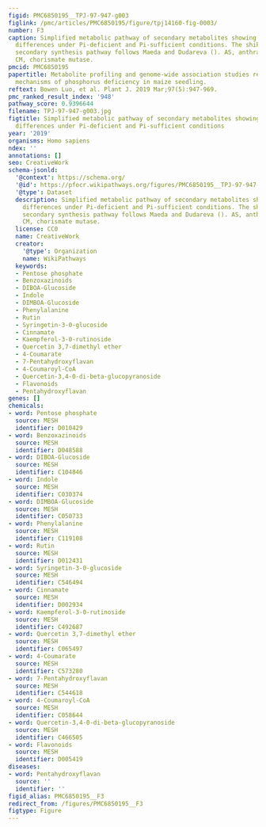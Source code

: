 ```yaml
---
figid: PMC6850195__TPJ-97-947-g003
figlink: /pmc/articles/PMC6850195/figure/tpj14160-fig-0003/
number: F3
caption: Simplified metabolic pathway of secondary metabolites showing significant
  differences under Pi‐deficient and Pi‐sufficient conditions. The shikimate‐derived
  secondary synthesis pathway follows Maeda and Dudareva (). AS, anthranilate synthase;
  CM, chorismate mutase.
pmcid: PMC6850195
papertitle: Metabolite profiling and genome‐wide association studies reveal response
  mechanisms of phosphorus deficiency in maize seedling.
reftext: Bowen Luo, et al. Plant J. 2019 Mar;97(5):947-969.
pmc_ranked_result_index: '948'
pathway_score: 0.9396644
filename: TPJ-97-947-g003.jpg
figtitle: Simplified metabolic pathway of secondary metabolites showing significant
  differences under Pi‐deficient and Pi‐sufficient conditions
year: '2019'
organisms: Homo sapiens
ndex: ''
annotations: []
seo: CreativeWork
schema-jsonld:
  '@context': https://schema.org/
  '@id': https://pfocr.wikipathways.org/figures/PMC6850195__TPJ-97-947-g003.html
  '@type': Dataset
  description: Simplified metabolic pathway of secondary metabolites showing significant
    differences under Pi‐deficient and Pi‐sufficient conditions. The shikimate‐derived
    secondary synthesis pathway follows Maeda and Dudareva (). AS, anthranilate synthase;
    CM, chorismate mutase.
  license: CC0
  name: CreativeWork
  creator:
    '@type': Organization
    name: WikiPathways
  keywords:
  - Pentose phosphate
  - Benzoxazinoids
  - DIBOA-Glucoside
  - Indole
  - DIMBOA-Glucoside
  - Phenylalanine
  - Rutin
  - Syringetin-3-0-glucoside
  - Cinnamate
  - Kaempferol-3-0-rutinoside
  - Quercetin 3,7-dimethyl ether
  - 4-Coumarate
  - 7-Pentahydroxyflavan
  - 4-Coumaroyl-CoA
  - Quercetin-3,4-0-di-beta-glucopyranoside
  - Flavonoids
  - Pentahydroxyflavan
genes: []
chemicals:
- word: Pentose phosphate
  source: MESH
  identifier: D010429
- word: Benzoxazinoids
  source: MESH
  identifier: D048588
- word: DIBOA-Glucoside
  source: MESH
  identifier: C104846
- word: Indole
  source: MESH
  identifier: C030374
- word: DIMBOA-Glucoside
  source: MESH
  identifier: C050733
- word: Phenylalanine
  source: MESH
  identifier: C119108
- word: Rutin
  source: MESH
  identifier: D012431
- word: Syringetin-3-0-glucoside
  source: MESH
  identifier: C546494
- word: Cinnamate
  source: MESH
  identifier: D002934
- word: Kaempferol-3-0-rutinoside
  source: MESH
  identifier: C492687
- word: Quercetin 3,7-dimethyl ether
  source: MESH
  identifier: C065497
- word: 4-Coumarate
  source: MESH
  identifier: C573280
- word: 7-Pentahydroxyflavan
  source: MESH
  identifier: C544618
- word: 4-Coumaroyl-CoA
  source: MESH
  identifier: C058644
- word: Quercetin-3,4-0-di-beta-glucopyranoside
  source: MESH
  identifier: C466505
- word: Flavonoids
  source: MESH
  identifier: D005419
diseases:
- word: Pentahydroxyflavan
  source: ''
  identifier: ''
figid_alias: PMC6850195__F3
redirect_from: /figures/PMC6850195__F3
figtype: Figure
---
```

